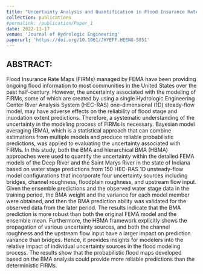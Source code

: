 ```yaml
---
title: "Uncertainty Analysis and Quantification in Flood Insurance Rate Maps Using Bayesian Model Averaging and Hierarchical BMA"
collection: publications
#permalink: /publication/Paper_1
date: 2022-11-17
venue: 'Journal of Hydrologic Engineering'
paperurl: 'https://doi.org/10.1061/JHYEFF.HEENG-5851'
---
```


## ABSTRACT: ## 
Flood Insurance Rate Maps (FIRMs) managed by FEMA have been providing ongoing flood information to most communities in the United States over the past half-century. However, the uncertainty associated with the modeling of FIRMs, some of which are created by using a single Hydrologic Engineering Center River Analysis System (HEC-RAS) one-dimensional (1D) steady-flow model, may have adverse effects on the reliability of flood stage and inundation extent predictions. Therefore, a systematic understanding of the uncertainty in the modeling process of FIRMs is necessary. Bayesian model averaging (BMA), which is a statistical approach that can combine estimations from multiple models and produce reliable probabilistic predictions, was applied to evaluating the uncertainty associated with FIRMs. In this study, both the BMA and hierarchical BMA (HBMA) approaches were used to quantify the uncertainty within the detailed FEMA models of the Deep River and the Saint Marys River in the state of Indiana based on water stage predictions from 150 HEC-RAS 1D unsteady-flow model configurations that incorporate four uncertainty sources including bridges, channel roughness, floodplain roughness, and upstream flow input. Given the ensemble predictions and the observed water stage data in the training period, the BMA weight and the variance for each model member were obtained, and then the BMA prediction ability was validated for the observed data from the later period. The results indicate that the BMA prediction is more robust than both the original FEMA model and the ensemble mean. Furthermore, the HBMA framework explicitly shows the propagation of various uncertainty sources, and both the channel roughness and the upstream flow input have a larger impact on prediction variance than bridges. Hence, it provides insights for modelers into the relative impact of individual uncertainty sources in the flood modeling process. The results show that the probabilistic flood maps developed based on the BMA analysis could provide more reliable predictions than the deterministic FIRMs.
